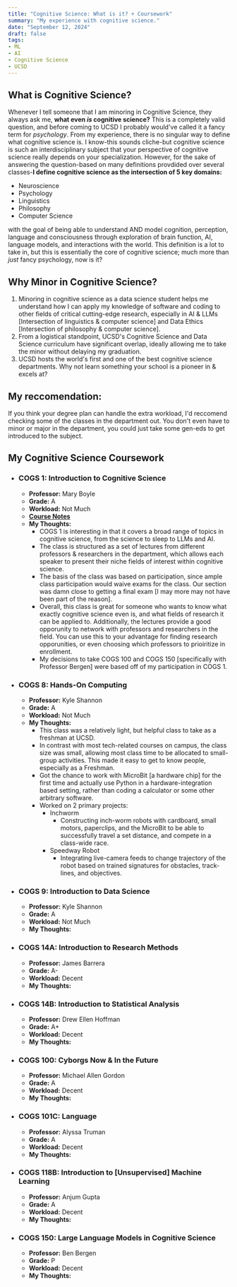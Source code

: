 ```yaml
---
title: "Cognitive Science: What is it? + Coursework"
summary: "My experience with cognitive science."
date: "September 12, 2024"
draft: false
tags:
- ML
- AI
- Cognitive Science
- UCSD
---
```


## What is Cognitive Science?
Whenever I tell someone that I am minoring in Cognitive Science, they always ask me, **what even _is_ cognitive science?** This is a completely valid question, and before coming to UCSD I probably would've called it a fancy term for _psychology_. From my experience, there is no singular way to define what cognitive science is. I know-this sounds cliche-but cognitive science is such an interdisciplinary subject that your perspective of cognitive science really depends on your specialization. However, for the sake of answering the question-based on many definitions provdided over several classes-**I define cognitive science as the intersection of 5 key domains:**
- Neuroscience
- Psychology
- Linguistics
- Philosophy
- Computer Science

with the goal of being able to understand AND model cognition, perception, language and consciousness through exploration of brain function, AI, language models, and interactions with the world. This definition is a lot to take in, but this is essentially the core of cognitive science; much more than _just_ fancy psychology, now is it? 
## Why Minor in Cognitive Science? 
1. Minoring in cognitive science as a data science student helps me understand how I can apply my knowledge of software and coding to other fields of critical cutting-edge research, especially in AI & LLMs [Intersection of linguistics & computer science] and Data Ethics [Intersection of philosophy & computer science]. 
2. From a logistical standpoint, UCSD's Cognitive Science and Data Science curriculum have significant overlap, ideally allowing me to take the minor without delaying my graduation.
3. UCSD hosts the world's first and one of the best cognitive science departments. Why not learn something your school is a pioneer in & excels at?
## My reccomendation: 
If you think your degree plan can handle the extra workload, I'd reccomend checking some of the classes in the department out. You don't even have to minor or major in the department, you could just take some gen-eds to get introduced to the subject.


## My Cognitive Science Coursework
- ### COGS 1: Introduction to Cognitive Science
  - **Professor:** Mary Boyle
  - **Grade:** A
  - **Workload:** Not Much
  - <a href="https://docs.google.com/document/d/112ary40icpclplcqNw0H-JsJmBcawwAbHoszzjTq0Do/edit?usp=sharing" target="_blank"> **Course Notes** </a>
  - **My Thoughts:**
    - COGS 1 is interesting in that it covers a broad range of topics in cognitive science, from the science to sleep to LLMs and AI.
    - The class is structured as a set of lectures from different professors & researchers in the department, which allows each speaker to present their niche fields of interest within cognitive science. 
    - The basis of the class was based on participation, since ample class participation would waive exams for the class. Our section was damn close to getting a final exam [I may more may not have been part of the reason].
    - Overall, this class is great for someone who wants to know what exactly cognitive science even is, and what fields of research it can be applied to. Additionally, the lectures provide a good opporunity to network with professors and researchers in the field. You can use this to your advantage for finding research opporunities, or even choosing which professors to prioiritize in enrollment.
    - My decisions to take COGS 100 and COGS 150 [specifically with Professor Bergen] were based off of my participation in COGS 1. 

- ### COGS 8: Hands-On Computing
  - **Professor:** Kyle Shannon
  - **Grade:** A
  - **Workload:** Not Much
  - **My Thoughts:**
    - This class was a relatively light, but helpful class to take as a freshman at UCSD. 
    - In contrast with most tech-related courses on campus, the class size was small, allowing most class time to be allocated to small-group activities. This made it easy to get to know people, especially as a Freshman.
    - Got the chance to work with MicroBit [a hardware chip] for the first time and actually use Python in a hardware-integration based setting, rather than coding a calculator or some other arbitrary software. 
    - Worked on 2 primary projects:
      - Inchworm
        - Constructing inch-worm robots with cardboard, small motors, paperclips, and the MicroBit to be able to successfully travel a set distance, and compete in a class-wide race.
      - Speedway Robot
        - Integrating live-camera feeds to change trajectory of the robot based on trained signatures for obstacles, track-lines, and objectives.

- ### COGS 9: Introduction to Data Science
  - **Professor:** Kyle Shannon
  - **Grade:** A
  - **Workload:** Not Much
  - **My Thoughts:**

- ### COGS 14A: Introduction to Research Methods
  - **Professor:** James Barrera
  - **Grade:** A-
  - **Workload:** Decent
  - **My Thoughts:**

- ### COGS 14B: Introduction to Statistical Analysis
  - **Professor:** Drew Ellen Hoffman
  - **Grade:** A+
  - **Workload:** Decent
  - **My Thoughts:**

- ### COGS 100: Cyborgs Now & In the Future
  - **Professor:** Michael Allen Gordon
  - **Grade:** A
  - **Workload:** Decent
  - **My Thoughts:**

- ### COGS 101C: Language
  - **Professor:** Alyssa Truman
  - **Grade:** A
  - **Workload:** Decent
  - **My Thoughts:**

- ### COGS 118B: Introduction to [Unsupervised] Machine Learning
  - **Professor:** Anjum Gupta
  - **Grade:** A
  - **Workload:** Decent
  - **My Thoughts:**

- ### COGS 150: Large Language Models in Cognitive Science
  - **Professor:** Ben Bergen
  - **Grade:** P
  - **Workload:** Decent
  - **My Thoughts:**

